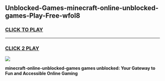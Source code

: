 
## Unblocked-Games-minecraft-online-unblocked-games-Play-Free-wfol8
<h3>
<a href="https://premium76.site?title=minecraft-online-unblocked-games&ref=21A">CLICK TO PLAY</a></h3>
<hr>

<h3>
<a href="https://premium76.site?title=minecraft-online-unblocked-games&ref=21A">CLICK 2 PLAY</a>
  
</h3>

<a href="https://premium76.site?title=minecraft-online-unblocked-games&ref=21A"><img src="https://clearcache.store/games.png"></a>


**minecraft-online-unblocked-games games unblocked: Your Gateway to Fun and Accessible Online Gaming**

